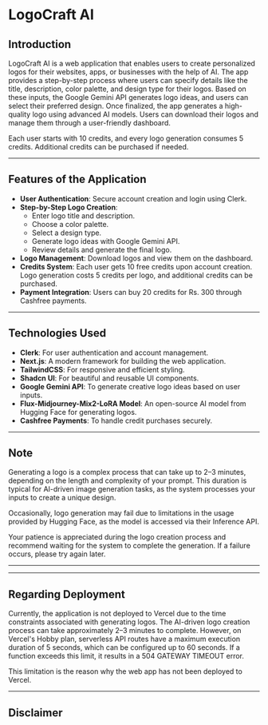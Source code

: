 # LogoCraft AI

## Introduction

LogoCraft AI is a web application that enables users to create personalized logos for their websites, apps, or businesses with the help of AI. The app provides a step-by-step process where users can specify details like the title, description, color palette, and design type for their logos. Based on these inputs, the Google Gemini API generates logo ideas, and users can select their preferred design. Once finalized, the app generates a high-quality logo using advanced AI models. Users can download their logos and manage them through a user-friendly dashboard.

Each user starts with 10 credits, and every logo generation consumes 5 credits. Additional credits can be purchased if needed.

---

## Features of the Application

- **User Authentication**: Secure account creation and login using Clerk.
- **Step-by-Step Logo Creation**:
  - Enter logo title and description.
  - Choose a color palette.
  - Select a design type.
  - Generate logo ideas with Google Gemini API.
  - Review details and generate the final logo.
- **Logo Management**: Download logos and view them on the dashboard.
- **Credits System**: Each user gets 10 free credits upon account creation. Logo generation costs 5 credits per logo, and additional credits can be purchased.
- **Payment Integration**: Users can buy 20 credits for Rs. 300 through Cashfree payments.

---

## Technologies Used

- **Clerk**: For user authentication and account management.
- **Next.js**: A modern framework for building the web application.
- **TailwindCSS**: For responsive and efficient styling.
- **Shadcn UI**: For beautiful and reusable UI components.
- **Google Gemini API**: To generate creative logo ideas based on user inputs.
- **Flux-Midjourney-Mix2-LoRA Model**: An open-source AI model from Hugging Face for generating logos.
- **Cashfree Payments**: To handle credit purchases securely.

---

## Note

Generating a logo is a complex process that can take up to 2–3 minutes, depending on the length and complexity of your prompt. This duration is typical for AI-driven image generation tasks, as the system processes your inputs to create a unique design. 

Occasionally, logo generation may fail due to limitations in the usage provided by Hugging Face, as the model is accessed via their Inference API. 

Your patience is appreciated during the logo creation process and recommend waiting for the system to complete the generation. If a failure occurs, please try again later.

---

---

## Regarding Deployment

Currently, the application is not deployed to Vercel due to the time constraints associated with generating logos. The AI-driven logo creation process can take approximately 2–3 minutes to complete. However, on Vercel's Hobby plan, serverless API routes have a maximum execution duration of 5 seconds, which can be configured up to 60 seconds. If a function exceeds this limit, it results in a 504 GATEWAY TIMEOUT error.

This limitation is the reason why the web app has not been deployed to Vercel.

--- 

## Disclaimer


